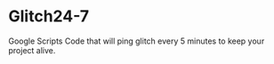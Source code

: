 # Glitch24-7
Google Scripts Code that will ping glitch every 5 minutes to keep your project alive. 
